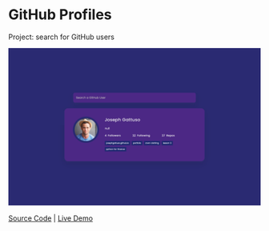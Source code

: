 # GitHub Profiles

Project: search for GitHub users

![cover](cover.png)

[Source Code](./README.md) | [Live Demo](https://gattuso.dev/js-projects/github-profiles/index)
